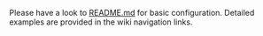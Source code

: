 Please have a look to [README.md](https://github.com/tomav/docker-mailserver/blob/master/README.md) for basic configuration.
Detailed examples are provided in the wiki navigation links.